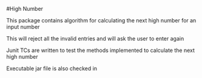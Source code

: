 #High Number

This package contains algorithm for calculating the next high number for an input number

This will reject all the invalid entries and will ask the user to enter again

Junit TCs are written to test the methods implemented to calculate the next high number

Executable jar file is also checked in